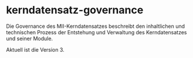 # kerndatensatz-governance
Die Governance des MII-Kerndatensatzes beschreibt den inhaltlichen und technischen Prozess der Entstehung und Verwaltung des Kerndatensatzes und seiner Module.

Aktuell ist die Version 3.
